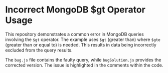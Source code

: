 # Incorrect MongoDB $gt Operator Usage

This repository demonstrates a common error in MongoDB queries involving the `$gt` operator. The example uses `$gt` (greater than) where `$gte` (greater than or equal to) is needed. This results in data being incorrectly excluded from the query results.

The `bug.js` file contains the faulty query, while `bugSolution.js` provides the corrected version.  The issue is highlighted in the comments within the code.